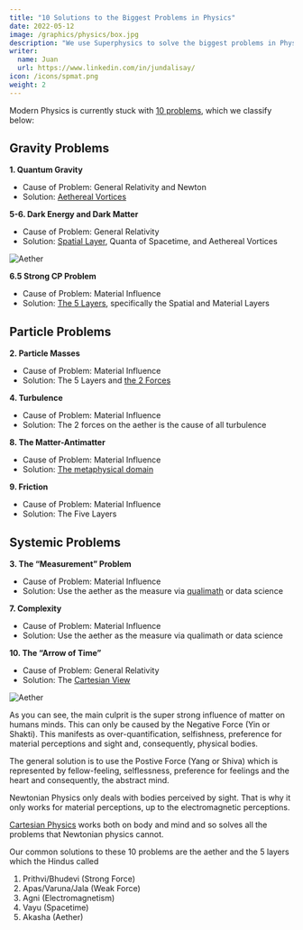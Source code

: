 ```yaml
---
title: "10 Solutions to the Biggest Problems in Physics"
date: 2022-05-12
image: /graphics/physics/box.jpg
description: "We use Superphysics to solve the biggest problems in Physics "
writer:
  name: Juan
  url: https://www.linkedin.com/in/jundalisay/
icon: /icons/spmat.png
weight: 2
---
```


Modern Physics is currently stuck with [10 problems](https://backreaction.blogspot.com/2019/01/good-problems-in-foundations-of-physics.html), which we classify below:



<!-- Grand Unification
	 Sabine Hossenfelder
A lot of physicists would rather have one unified force in the standard model rather than three different ones. There is, however, nothing wrong with the three different forces. I am undecided as to whether the almost-prediction of the Weinberg-angle from breaking a large symmetry group does or does not require an explanation.

Quantum Gravity
Quantum gravity removes an inconsistency and hence a solution to a good problem. However, I must add that there may be other ways to resolve the problem besides quantizing gravity.

Black Hole Information Loss
A good problem in principle. Unfortunately, there are many different ways to fix the problem and no way to experimentally distinguish between them. So while it’s a good problem, I don’t consider it a promising research direction.

Particle Masses
It would be nice to have a way to derive the masses of the particles in the standard model from a theory with fewer parameters, but there is nothing wrong with these masses just being what they are. Thus, not a good problem.

Quantum Field Theory
There are various problems with quantum field theories where we lack a good understanding of how the theory works and that require a solution. The UV Landau pole in the standard model is one of them. It must be resolved somehow, but just exactly how is not clear. We also do not have a good understanding of the non-perturbative formulation of the theory and the infrared behavior turns out to be not as well understood as we thought only years ago (see eg here).

The Measurement Problem
The measurement problem in quantum mechanics is typically thought of as a problem of interpretation and then left to philosophers to discuss. I think that’s a mistake; it is an actual inconsistency. The inconsistency comes from the need to postulate the behavior of macroscopic objects when that behavior should instead follow from the theory of the constituents. The measurement postulate, hence, is inconsistent with reductionism.

The Flatness Problem
Is an argument from finetuning and not well-defined without a probability distribution. There is nothing wrong with the (initial value of) the curvature density just being what it is. Thus, not a good problem.

The Monopole Problem
That’s the question why we haven’t seen magnetic monopoles. It is quite plausibly solved by them not existing. Also not a good problem.

Baryon Asymmetry and The Horizon Problem
These are both finetuning problems that rely on the choice of an initial condition, which is considered to be likely. However, there is no way to quantify how likely the initial condition is, so the problem is not well-defined.

The Strong CP Problem
Is a naturalness problem, like the Hierarchy problem, and not a problem of inconsistency. -->



## Gravity Problems

**1. Quantum Gravity**

- Cause of Problem: General Relativity and Newton
- Solution: [Aethereal Vortices](/material/principles/part-2/chapter-04e/)


**5-6. Dark Energy and Dark Matter**

- Cause of Problem: General Relativity
- Solution: [Spatial Layer](/material/principles/part-2/chapter-04b/), Quanta of Spacetime, and Aethereal Vortices

![Aether](/graphics/physics/aethertech.png)


**6.5 Strong CP Problem**

- Cause of Problem: Material Influence
- Solution: [The 5 Layers](/material/principles/intro/chapter-01/), specifically the Spatial and Material Layers

<!-- Why is the cosmological constant small compared to the powers of the Planck mass?
the absence of observable fluctuations around the vacuum energy (what Afshordi calls the “cosmological non-constant problem”) and the question why the zero-point energy gravitates in atoms but not in the vacuum (details here) are good problems. -->



## Particle Problems

**2. Particle Masses**

- Cause of Problem: Material Influence
- Solution: The 5 Layers and [the 2 Forces](/superphysics/principles/chapter-05/)


**4. Turbulence**

- Cause of Problem: Material Influence
- Solution: The 2 forces on the aether is the cause of all turbulence 


**8. The Matter-Antimatter**

- Cause of Problem: Material Influence
- Solution: [The metaphysical domain](/superphysics/principles/chapter-01/)


**9. Friction**

- Cause of Problem: Material Influence
- Solution: The Five Layers




## Systemic Problems


**3. The “Measurement” Problem**

- Cause of Problem: Material Influence
- Solution: Use the aether as the measure via [qualimath](/superphysics/principles/chapter-04b/) or data science


**7. Complexity**

- Cause of Problem: Material Influence
- Solution: Use the aether as the measure via qualimath or data science



**10. The “Arrow of Time”**

- Cause of Problem: General Relativity
- Solution: The [Cartesian View](/material/solutions/cartesian-view/)

![Aether](/graphics/physics/aether.jpg)




As you can see, the main culprit is the super strong influence of matter on humans minds. This can only be caused by the Negative Force (Yin or Shakti). This manifests as over-quantification, selfishness, preference for material perceptions and sight and, consequently, physical bodies. 

The general solution is to use the Postive Force (Yang or Shiva) which is represented by fellow-feeling, selflessness, preference for feelings and the heart and consequently, the abstract mind.

Newtonian Physics only deals with bodies perceived by sight. That is why it only works for material perceptions, up to the electromagnetic perceptions.

[Cartesian Physics](/material/principles/intro/chapter-03/) works both on body and mind and so solves all the problems that Newtonian physics cannot.

Our common solutions to these 10 problems are the aether and the 5 layers which the Hindus called

1. Prithvi/Bhudevi (Strong Force) 
2. Apas/Varuna/Jala (Weak Force)
3. Agni (Electromagnetism)
4. Vayu (Spacetime)
5. Akasha (Aether)


<!-- The proper combination of the Negative and Positive should result in both critical thinking and critical feeling.  -->
 